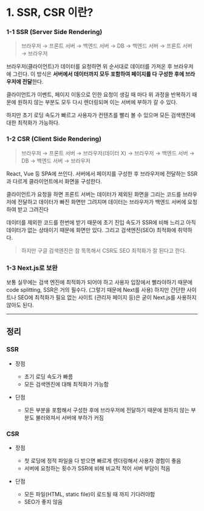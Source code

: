 # 1. SSR, CSR 이란?

### 1-1 SSR (Server Side Rendering)

> 브라우저 → 프론트 서버 → 백엔드 서버 → DB
> → 백엔드 서버 → 프론트 서버 → 브라우저

브라우저(클라이언트)가 데이터를 요청하면 위 순서대로 데이터를 가져온 후 브라우저에 그린다.
이 방식은 **서버에서 데이터까지 모두 포함하여 페이지를 다 구성한 후에 브라우저에 전달**한다.

클라이언트가 이벤트, 페이지 이동으로 인한 요청이 생길 때 마다 위 과정을 반복하기 때문에
원하지 않는 부분도 모두 다시 렌더링되며 이는 서버에 부하가 갈 수 있다.

하지만 초기 로딩 속도가 빠르고 사용자가 컨텐츠를 빨리 볼 수 있으며 모든 검색엔진에 대한 최적화가 가능하다.

### 1-2 CSR (Client Side Rendering)

> 브라우저 → 프론트 서버 → 브라우저(데이터 X) → 브라우저 → 백엔드 서버
> → DB → 백엔드 서버 → 브라우저

React, Vue 등 SPA에 쓰인다. 서버에서 페이지를 구성한 후 브라우저에 전달하는 SSR과 다르게 클라이언트에서 화면을 구성한다.

클라이언트가 요청을 하면 프론트 서버는 데이터가 제외된 화면을 그리는 코드를 브라우저에 전달하고 데이터가 빠진 화면만 그려지며 데이터는 브라우저가 백엔드 서버에 요청하여 받고 그려진다

데이터를 제외한 코드를 한번에 받기 때문에 초기 진입 속도가 SSR에 비해 느리고 아직 데이터가 없는 상태이기 때문에 화면만 있다. 그리고 검색엔진(SEO) 최적화에 취약하다.

> 하지만 구글 검색엔진은 참 똑똑해서 CSR도 SEO 최적화가 잘 된다고 한다.

### 1-3 Next.js로 보완

보통 실무에는 검색 엔진에 최적화가 되어야 하고 사용자 입장에서 빨라야하기 때문에
code splitting, SSR은 거의 필수다. (그렇기 때문에 Next를 사용)
하지만 간단한 사이트나 SEO에 최적화가 필요 없는 사이트 (관리자 페이지 등)은 굳이 Next.js를 사용하지 않아도 된다.

---

## 정리

### SSR

- 장점

  - 초기 로딩 속도가 빠름
  - 모든 검색엔진에 대해 최적화가 가능함

- 단점

  - 모든 부분을 포함해서 구성한 후에 브라우저에 전달하기 때문에 원하지 않는 부분도 불러와져서 서버에 부하가 커짐

### CSR

- 장점

  - 첫 로딩에 정적 파일을 다 받으면 빠르게 렌더링해서 사용자 경험이 좋음
  - 서버에 요청하는 횟수가 SSR에 비해 비교적 적어 서버 부담이 적음

- 단점

  - 모든 파일(HTML, static file)이 로드될 때 까지 기다려야함
  - SEO가 좋지 않음
